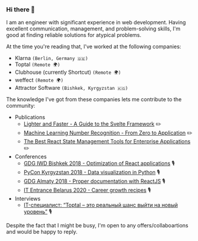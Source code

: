 ### Hi there 👋

I am an engineer with significant experience in web development. Having excellent communication, management, and problem-solving skills, I'm good at finding reliable solutions for atypical problems.

At the time you're reading that, I've worked at the following companies:

- Klarna `(Berlin, Germany 🇩🇪)`
- Toptal `(Remote 🌍)`
- Clubhouse (currently Shortcut) `(Remote 🌍)`
- weffect `(Remote 🌍)`
- Attractor Software `(Bishkek, Kyrgyzstan 🇰🇬)`


The knowledge I've got from these companies lets me contribute to the community:

- Publications
  - [Lighter and Faster - A Guide to the Svelte Framework](https://www.toptal.com/front-end/svelte-framework-guide) ✏️
  - [Machine Learning Number Recognition - From Zero to Application](https://www.toptal.com/data-science/machine-learning-number-recognition) ✏️
  - [The Best React State Management Tools for Enterprise Applications](https://www.toptal.com/react/react-state-management-tools-enterprise) ✏️
- Conferences
  - [GDG IWD Bishkek 2018 - Optimization of React applications](https://gdg.community.dev/events/details/google-gdg-bishkek-presents-gdg-iwd-2018/) 🎙️
  - [PyCon Kyrgyzstan 2018 - Data visualization in Python](https://en-gb.facebook.com/events/389576511550143/?active_tab=about) 🎙️
  - [GDG Almaty 2018 - Proper documentation with ReactJS](https://m.facebook.com/GDGAlmaty/posts/2286677874707203) 🎙️
  - [IT Entrance Belarus 2020 - Career growth recipes](https://www.youtube.com/embed/lvny7WmSwDs) 🎙️
- Interviews
  - [IT-специалист: “Toptal – это реальный шанс выйти на новый уровень”](https://www.youtube.com/embed/4gPrCiwQS68) 🎙️


Despite the fact that I might be busy, I'm open to any offers/collaboartions and would be happy to reply.